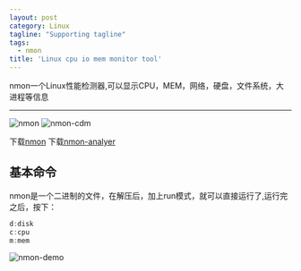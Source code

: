 ```yaml
---
layout: post
category: Linux
tagline: "Supporting tagline"
tags:
  - nmon
title: 'Linux cpu io mem monitor tool'
---
```

nmon一个Linux性能检测器,可以显示CPU，MEM，网络，硬盘，文件系统，大进程等信息

---
![nmon](http://lkkandsyf.github.com/pictures/nmon.png)
![nmon-cdm](http://lkkandsyf.github.com/pictures/nmon-cdm.png)


<!--more-->

下载[nmon](http://nmon.sourceforge.net/pmwiki.php?n=Site.Download)
下载[nmon-analyer](https://www.ibm.com/developerworks/community/wikis/home?lang=en#!/wiki/Power+Systems/page/nmon_analyser)

## 基本命令

nmon是一个二进制的文件，在解压后，加上run模式，就可以直接运行了,运行完之后，按下：
```c
d:disk
c:cpu
m:mem
```


















![nmon-demo](http://lkkandsyf.github.com/pictures/nmon-demo.png)


